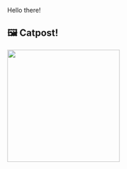 Hello there!



## 🖼️ Catpost!

<sub>
    <img src="https://cdn2.thecatapi.com/images/a33.jpg" height="256">
</sub>

